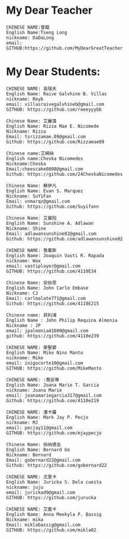 # My Dear Teacher
```
CHINESE NAME:曾龍
English Name:Tseng Long
nickname: DaDaLong
email:
GITHUB:https://github.com/MyDearGreatTeacher
```
# My Dear Students:
```
CHINESE NAME: 高瑞夫
English Name: Raive Galvhine B. Villas
nickname: Reyb
email: villasraivegalvhineb@gmail.com
GITHUB: https://github.com/reeeyyybb
```

```
Chinese Name: 艾麗藻
English Name: Rizza Mae E. Nicomede
Nickname: Rizza
Email: tsrizzamae.09@gmail.com
Github: https://github.com/Rizzamae09
```

```
Chinese name:艾綺絲
English name:Cheska Nicomedes 
Nickname:Cheska
Email:cheescake0808@gmail.com 
Github: https://github.com/24CheskaNicomedes
```
```
Chinese Name: 蘇伊凡
English Name: Evan S. Marquez
Nickname: SuYiFan
Email: vnmarqz@gmail.com
Github: https://github.com/Suyifann
```
```
Chinese Name: 艾晨阳
English Name: Sunshine A. Adlawan
Nickname: Shine
Email: adlawansunshine02@gmail.com
Github: https://github.com/adlawansunshine02
```

```
CHINESE NAME: 喬萬斯
English Name: Joaquin Vasti R. Rapada
nickname: Wax
email: vastiplayer@gmail.com
GITHUB: https://github.com/4110E34
```


```
Chinese Name: 安伯思
English Name: John Carlo Embase
Nickname: CJ
Email: carlmalate771@gmail.com
Github: https://github.com/4110E215
```


```
Chinese name: 菲利浦
English Name : John Philip Requina Almonia
Nickname : JP
email: jpalmonia41600@gmail.com
github: https://github.com/4110e239
```


```
CHINESE NAME: 麥聖嬰
English Name: Mike Nino Manto
nickname: Mike
email: inigocorte10@gmail.com
GITHUB: https://github.com/MikeManto
```


```
CHINESE NAME: :喬安蒂
English Name: Joana Marie T. Garcia
nickname: Joana Marie
email: joanamariegarcia317@gmail.com
Github: https://github.com/4110e219
```


```
CHINESE NAME: 潘卡羅
English Name: Mark Jay P. Pecjo
nickname: MJ
email: pecjay11@gmail.com
GITHUB: https://github.com/mjaypecjo
```

```
Chinese Name: 伯纳德去
English Name: Bernard Go
Nickname: Bernard
Email: gobernard22@gmail.com
Github: https://github.com/gobernard22
```



```
CHINESE NAME: 尤里卡
English Name: Juricka S. Dela cuesta
nickname: juju
email: jurickad9@gmail.com 
GITHUB: https://github.com/jurucka
```


```
CHINESE NAME: 艾蜜卡
English Name: Anna Meekyla P. Bassig
Nickname: mika
Email: miklabassig@gmail.com
GITHUB: https://github.com/mikla02
```


```


```



```


```


```


```



```


```



```


```


```


```



```


```



```


```


```


```



```


```



```


```


```


```



```


```



```


```


```


```



```


```



```


```


```


```




